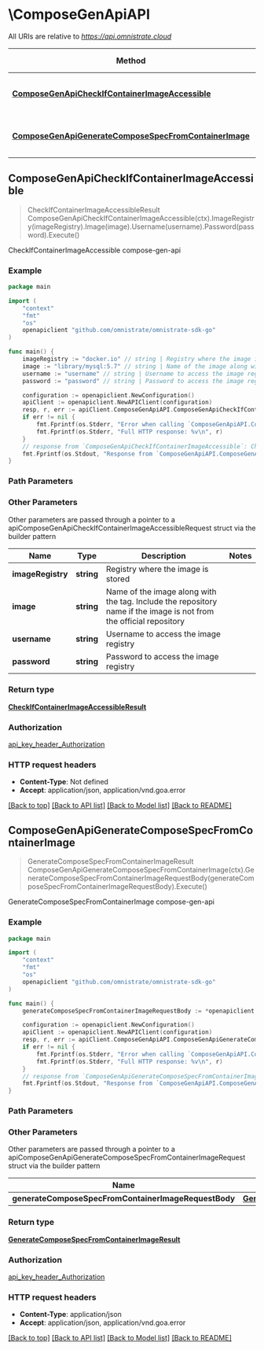 # \ComposeGenApiAPI

All URIs are relative to *https://api.omnistrate.cloud*

Method | HTTP request | Description
------------- | ------------- | -------------
[**ComposeGenApiCheckIfContainerImageAccessible**](ComposeGenApiAPI.md#ComposeGenApiCheckIfContainerImageAccessible) | **Get** /2022-09-01-00/compose-gen/image | CheckIfContainerImageAccessible compose-gen-api
[**ComposeGenApiGenerateComposeSpecFromContainerImage**](ComposeGenApiAPI.md#ComposeGenApiGenerateComposeSpecFromContainerImage) | **Post** /2022-09-01-00/compose-gen/image | GenerateComposeSpecFromContainerImage compose-gen-api



## ComposeGenApiCheckIfContainerImageAccessible

> CheckIfContainerImageAccessibleResult ComposeGenApiCheckIfContainerImageAccessible(ctx).ImageRegistry(imageRegistry).Image(image).Username(username).Password(password).Execute()

CheckIfContainerImageAccessible compose-gen-api

### Example

```go
package main

import (
	"context"
	"fmt"
	"os"
	openapiclient "github.com/omnistrate/omnistrate-sdk-go"
)

func main() {
	imageRegistry := "docker.io" // string | Registry where the image is stored
	image := "library/mysql:5.7" // string | Name of the image along with the tag. Include the repository name if the image is not from the official repository
	username := "username" // string | Username to access the image registry (optional)
	password := "password" // string | Password to access the image registry (optional)

	configuration := openapiclient.NewConfiguration()
	apiClient := openapiclient.NewAPIClient(configuration)
	resp, r, err := apiClient.ComposeGenApiAPI.ComposeGenApiCheckIfContainerImageAccessible(context.Background()).ImageRegistry(imageRegistry).Image(image).Username(username).Password(password).Execute()
	if err != nil {
		fmt.Fprintf(os.Stderr, "Error when calling `ComposeGenApiAPI.ComposeGenApiCheckIfContainerImageAccessible``: %v\n", err)
		fmt.Fprintf(os.Stderr, "Full HTTP response: %v\n", r)
	}
	// response from `ComposeGenApiCheckIfContainerImageAccessible`: CheckIfContainerImageAccessibleResult
	fmt.Fprintf(os.Stdout, "Response from `ComposeGenApiAPI.ComposeGenApiCheckIfContainerImageAccessible`: %v\n", resp)
}
```

### Path Parameters



### Other Parameters

Other parameters are passed through a pointer to a apiComposeGenApiCheckIfContainerImageAccessibleRequest struct via the builder pattern


Name | Type | Description  | Notes
------------- | ------------- | ------------- | -------------
 **imageRegistry** | **string** | Registry where the image is stored | 
 **image** | **string** | Name of the image along with the tag. Include the repository name if the image is not from the official repository | 
 **username** | **string** | Username to access the image registry | 
 **password** | **string** | Password to access the image registry | 

### Return type

[**CheckIfContainerImageAccessibleResult**](CheckIfContainerImageAccessibleResult.md)

### Authorization

[api_key_header_Authorization](../README.md#api_key_header_Authorization)

### HTTP request headers

- **Content-Type**: Not defined
- **Accept**: application/json, application/vnd.goa.error

[[Back to top]](#) [[Back to API list]](../README.md#documentation-for-api-endpoints)
[[Back to Model list]](../README.md#documentation-for-models)
[[Back to README]](../README.md)


## ComposeGenApiGenerateComposeSpecFromContainerImage

> GenerateComposeSpecFromContainerImageResult ComposeGenApiGenerateComposeSpecFromContainerImage(ctx).GenerateComposeSpecFromContainerImageRequestBody(generateComposeSpecFromContainerImageRequestBody).Execute()

GenerateComposeSpecFromContainerImage compose-gen-api

### Example

```go
package main

import (
	"context"
	"fmt"
	"os"
	openapiclient "github.com/omnistrate/omnistrate-sdk-go"
)

func main() {
	generateComposeSpecFromContainerImageRequestBody := *openapiclient.NewGenerateComposeSpecFromContainerImageRequestBody("library/mysql:5.7", "docker.io") // GenerateComposeSpecFromContainerImageRequestBody | 

	configuration := openapiclient.NewConfiguration()
	apiClient := openapiclient.NewAPIClient(configuration)
	resp, r, err := apiClient.ComposeGenApiAPI.ComposeGenApiGenerateComposeSpecFromContainerImage(context.Background()).GenerateComposeSpecFromContainerImageRequestBody(generateComposeSpecFromContainerImageRequestBody).Execute()
	if err != nil {
		fmt.Fprintf(os.Stderr, "Error when calling `ComposeGenApiAPI.ComposeGenApiGenerateComposeSpecFromContainerImage``: %v\n", err)
		fmt.Fprintf(os.Stderr, "Full HTTP response: %v\n", r)
	}
	// response from `ComposeGenApiGenerateComposeSpecFromContainerImage`: GenerateComposeSpecFromContainerImageResult
	fmt.Fprintf(os.Stdout, "Response from `ComposeGenApiAPI.ComposeGenApiGenerateComposeSpecFromContainerImage`: %v\n", resp)
}
```

### Path Parameters



### Other Parameters

Other parameters are passed through a pointer to a apiComposeGenApiGenerateComposeSpecFromContainerImageRequest struct via the builder pattern


Name | Type | Description  | Notes
------------- | ------------- | ------------- | -------------
 **generateComposeSpecFromContainerImageRequestBody** | [**GenerateComposeSpecFromContainerImageRequestBody**](GenerateComposeSpecFromContainerImageRequestBody.md) |  | 

### Return type

[**GenerateComposeSpecFromContainerImageResult**](GenerateComposeSpecFromContainerImageResult.md)

### Authorization

[api_key_header_Authorization](../README.md#api_key_header_Authorization)

### HTTP request headers

- **Content-Type**: application/json
- **Accept**: application/json, application/vnd.goa.error

[[Back to top]](#) [[Back to API list]](../README.md#documentation-for-api-endpoints)
[[Back to Model list]](../README.md#documentation-for-models)
[[Back to README]](../README.md)

